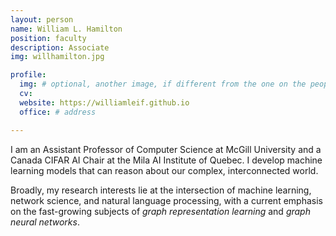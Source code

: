 ```yaml
---
layout: person
name: William L. Hamilton
position: faculty
description: Associate
img: willhamilton.jpg

profile:
  img: # optional, another image, if different from the one on the people page
  cv:
  website: https://williamleif.github.io
  office: # address

---
```


I am an Assistant Professor of Computer Science at McGill University and a Canada CIFAR AI Chair at the Mila AI Institute of Quebec. I develop machine learning models that can reason about our complex, interconnected world.

Broadly, my research interests lie at the intersection of machine learning, network science, and natural language processing, with a current emphasis on the fast-growing subjects of *graph representation learning* and *graph neural networks*.
